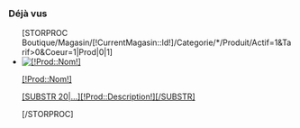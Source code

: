 <!-- Block Viewed products -->
<div id="viewed-products_block_left" class="block products_block">
	<h3 class="title_block title_block_green">Déjà vus	</h3>
	<div class="block_content">
		<ul class="products clearfix">
			[STORPROC Boutique/Magasin/[!CurrentMagasin::Id!]/Categorie/*/Produit/Actif=1&Tarif>0&Coeur=1|Prod|0|1]
			<li class="clearfix last_item">
				<a href="/[!Prod::getUrl()!]" title="En savoir plus sur	[!Prod::Nom!]" class="content_img">
					<img src="/[!Prod::Image!].mini.50x50.jpg" alt="[!Prod::Nom!]" />
				</a>
				<div class="text_desc">
					<p class="s_title_block">
						<a href="/[!Prod::getUrl()!]" title="En savoir plus sur	[!Prod::Nom!]">[!Prod::Nom!]</a></p>
					<p>
					<a href="/[!Prod::getUrl()!]" title="En savoir plus sur	[!Prod::Nom!]">[SUBSTR 20|...][!Prod::Description!][/SUBSTR]</a></p>
				</div>
			</li>
			[/STORPROC]
		</ul>
	</div>
</div>
